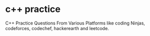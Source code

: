 # c++ practice
C++ Practice Questions
From Various Platforms like coding Ninjas, codeforces, codechef, hackerearth and leetcode.
